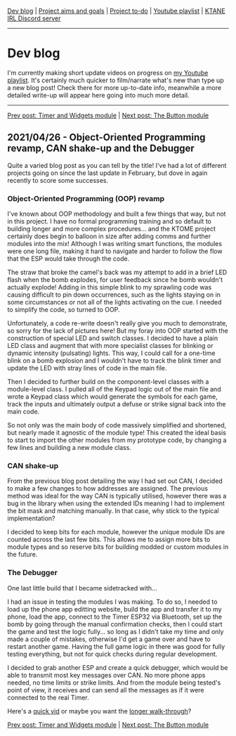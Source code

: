 [Dev blog](devblog.md) | [Project aims and goals](goals.md) | [Project to-do](todo.md) | [Youtube playlist](https://www.youtube.com/watch?v=8m7peVlW2mE&list=PLJqFvAhkcSkkks42zClG5WlvO1khFZCKK) | [KTANE IRL Discord server](https://discord.com/channels/711013430575890432)

---

# Dev blog
I'm currently making short update videos on progress on [my Youtube playlist](https://www.youtube.com/watch?v=8m7peVlW2mE&list=PLJqFvAhkcSkkks42zClG5WlvO1khFZCKK). It's certainly much quicker to film/narrate what's new than type up a new blog post! Check there for more up-to-date info, meanwhile a more detailed write-up will appear here going into much more detail.

---

[Prev post: Timer and Widgets module](devblog_5.md) | [Next post: The Button module](devblog_7.md)

## 2021/04/26 - Object-Oriented Programming revamp, CAN shake-up and the Debugger
Quite a varied blog post as you can tell by the title! I've had a lot of different projects going on since the last update in February, but dove in again recently to score some successes.

### Object-Oriented Programming (OOP) revamp
I've known about OOP methodology and built a few things that way, but not in this project. I have no formal programming training and so default to building longer and more complex procedures... and the KTOME project certainly does begin to balloon in size after adding comms and further modules into the mix! Although I was writing smart functions, the modules were one long file, making it hard to navigate and harder to follow the flow that the ESP would take through the code.

The straw that broke the camel's back was my attempt to add in a brief LED flash when the bomb explodes, for user feedback since he bomb wouldn't actually explode! Adding in this simple blink to my sprawling code was causing difficult to pin down occurrences, such as the lights staying on in some circumstances or not all of the lights activating on the cue. I needed to simplify the code, so turned to OOP.

Unfortunately, a code re-write doesn't really give you much to demonstrate, so sorry for the lack of pictures here! But my foray into OOP started with the construction of special LED and switch classes. I decided to have a plain LED class and augment that with more specialist classes for blinking or dynamic intensity (pulsating) lights. This way, I could call for a one-time blink on a bomb explosion and I wouldn't have to track the blink timer and update the LED with stray lines of code in the main file.

Then I decided to further build on the component-level classes with a module-level class. I pulled all of the Keypad logic out of the main file and wrote a Keypad class which would generate the symbols for each game, track the inputs and ultimately output a defuse or strike signal back into the main code.

So not only was the main body of code massively simplified and shortened, but nearly made it agnostic of the module type! This created the ideal basis to start to import the other modules from my prototype code, by changing a few lines and building a new module class.

### CAN shake-up

From the previous blog post detailing the way I had set out CAN, I decided to make a few changes to how addresses are assigned. The previous method was ideal for the way CAN is typically utilised, however there was a bug in the library when using the extended IDs meaning I had to implement the bit mask and matching manually. In that case, why stick to the typical implementation?

I decided to keep bits for each module, however the unique module IDs are counted across the last few bits. This allows me to assign more bits to module types and so reserve bits for building modded or custom modules in the future.

### The Debugger

One last little build that I became sidetracked with...

I had an issue in testing the modules I was making. To do so, I needed to load up the phone app editting website, build the app and transfer it to my phone, load the app, connect to the Timer ESP32 via Bluetooth, set up the bomb by going through the manual confirmation checks, then I could start the game and test the logic fully... so long as I didn't take my time and only made a couple of mistakes, otherwise I'd get a game over and have to restart another game. Having the full game logic in there was good for fully testing everything, but not for quick checks during regular development.

I decided to grab another ESP and create a quick debugger, which would be able to transmit most key messages over CAN. No more phone apps needed, no time limits or strike limits. And from the module being tested's point of view, it receives and can send all the messages as if it were connected to the real Timer.

Here's a [quick vid](https://www.youtube.com/watch?v=JbI927Qq8Pw&list=PLJqFvAhkcSkkks42zClG5WlvO1khFZCKK&index=9) or maybe you want the [longer walk-through](https://www.youtube.com/watch?v=L1Xfc9mjphY&list=PLJqFvAhkcSkkks42zClG5WlvO1khFZCKK&index=11)?


[Prev post: Timer and Widgets module](devblog_5.md) | [Next post: The Button module](devblog_7.md)
